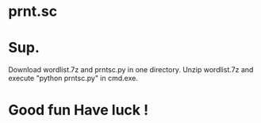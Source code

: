 # prnt.sc

# Sup.

Download wordlist.7z and prntsc.py in one directory. Unzip wordlist.7z and execute "python prntsc.py" in cmd.exe.

# Good fun Have luck !
